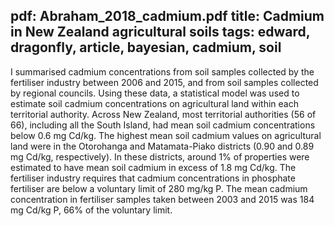 pdf: Abraham_2018_cadmium.pdf
title: Cadmium in New Zealand agricultural soils
tags: edward, dragonfly, article, bayesian, cadmium, soil
---
I summarised cadmium concentrations from soil samples collected by the fertiliser industry between 2006 and 2015, and from soil
samples collected by regional councils. Using these data, a statistical model was used to estimate soil cadmium
concentrations on agricultural land within each territorial authority. Across New Zealand, most territorial authorities (56 of
66), including all the South Island, had mean soil cadmium concentrations below 0.6 mg Cd/kg. The highest mean soil
cadmium values on agricultural land were in the Otorohanga and Matamata-Piako districts (0.90 and 0.89 mg Cd/kg, respectively). In
these districts, around 1% of properties were estimated to have mean soil cadmium in excess of 1.8 mg Cd/kg. The fertiliser
industry requires that cadmium concentrations in phosphate fertiliser are below a voluntary limit of 280 mg/kg P. The mean
cadmium concentration in fertiliser samples taken between 2003 and 2015 was 184 mg Cd/kg P, 66% of the voluntary limit.

